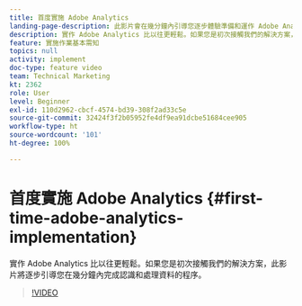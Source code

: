 ```yaml
---
title: 首度實施 Adobe Analytics
landing-page-description: 此影片會在幾分鐘內引導您逐步體驗準備和運作 Adobe Analytics 資料的程序。
description: 實作 Adobe Analytics 比以往更輕鬆。如果您是初次接觸我們的解決方案，此影片將逐步引導您在幾分鐘內完成認識和處理資料的程序。
feature: 實施作業基本需知
topics: null
activity: implement
doc-type: feature video
team: Technical Marketing
kt: 2362
role: User
level: Beginner
exl-id: 110d2962-cbcf-4574-bd39-308f2ad33c5e
source-git-commit: 32424f3f2b05952fe4df9ea91dcbe51684cee905
workflow-type: ht
source-wordcount: '101'
ht-degree: 100%

---
```


# 首度實施 Adobe Analytics {#first-time-adobe-analytics-implementation}

實作 Adobe Analytics 比以往更輕鬆。如果您是初次接觸我們的解決方案，此影片將逐步引導您在幾分鐘內完成認識和處理資料的程序。

>[!VIDEO](https://video.tv.adobe.com/v/25456/?quality=12)
